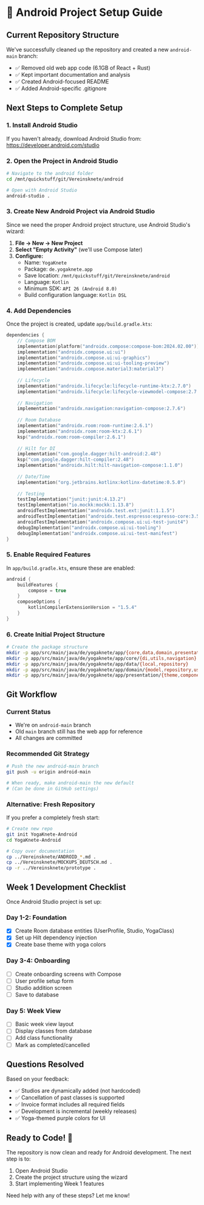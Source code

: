 # 🚀 Android Project Setup Guide

## Current Repository Structure

We've successfully cleaned up the repository and created a new `android-main` branch:
- ✅ Removed old web app code (6.1GB of React + Rust)
- ✅ Kept important documentation and analysis
- ✅ Created Android-focused README
- ✅ Added Android-specific .gitignore

## Next Steps to Complete Setup

### 1. Install Android Studio
If you haven't already, download Android Studio from: https://developer.android.com/studio

### 2. Open the Project in Android Studio
```bash
# Navigate to the android folder
cd /mnt/quickstuff/git/Vereinsknete/android

# Open with Android Studio
android-studio .
```

### 3. Create New Android Project via Android Studio
Since we need the proper Android project structure, use Android Studio's wizard:

1. **File → New → New Project**
2. **Select "Empty Activity"** (we'll use Compose later)
3. **Configure:**
   - Name: `YogaKnete`
   - Package: `de.yogaknete.app`
   - Save location: `/mnt/quickstuff/git/Vereinsknete/android`
   - Language: `Kotlin`
   - Minimum SDK: `API 26 (Android 8.0)`
   - Build configuration language: `Kotlin DSL`

### 4. Add Dependencies
Once the project is created, update `app/build.gradle.kts`:

```kotlin
dependencies {
    // Compose BOM
    implementation(platform("androidx.compose:compose-bom:2024.02.00"))
    implementation("androidx.compose.ui:ui")
    implementation("androidx.compose.ui:ui-graphics")
    implementation("androidx.compose.ui:ui-tooling-preview")
    implementation("androidx.compose.material3:material3")
    
    // Lifecycle
    implementation("androidx.lifecycle:lifecycle-runtime-ktx:2.7.0")
    implementation("androidx.lifecycle:lifecycle-viewmodel-compose:2.7.0")
    
    // Navigation
    implementation("androidx.navigation:navigation-compose:2.7.6")
    
    // Room Database
    implementation("androidx.room:room-runtime:2.6.1")
    implementation("androidx.room:room-ktx:2.6.1")
    ksp("androidx.room:room-compiler:2.6.1")
    
    // Hilt for DI
    implementation("com.google.dagger:hilt-android:2.48")
    ksp("com.google.dagger:hilt-compiler:2.48")
    implementation("androidx.hilt:hilt-navigation-compose:1.1.0")
    
    // Date/Time
    implementation("org.jetbrains.kotlinx:kotlinx-datetime:0.5.0")
    
    // Testing
    testImplementation("junit:junit:4.13.2")
    testImplementation("io.mockk:mockk:1.13.8")
    androidTestImplementation("androidx.test.ext:junit:1.1.5")
    androidTestImplementation("androidx.test.espresso:espresso-core:3.5.1")
    androidTestImplementation("androidx.compose.ui:ui-test-junit4")
    debugImplementation("androidx.compose.ui:ui-tooling")
    debugImplementation("androidx.compose.ui:ui-test-manifest")
}
```

### 5. Enable Required Features
In `app/build.gradle.kts`, ensure these are enabled:

```kotlin
android {
    buildFeatures {
        compose = true
    }
    composeOptions {
        kotlinCompilerExtensionVersion = "1.5.4"
    }
}
```

### 6. Create Initial Project Structure

```bash
# Create the package structure
mkdir -p app/src/main/java/de/yogaknete/app/{core,data,domain,presentation}
mkdir -p app/src/main/java/de/yogaknete/app/core/{di,utils,navigation}
mkdir -p app/src/main/java/de/yogaknete/app/data/{local,repository}
mkdir -p app/src/main/java/de/yogaknete/app/domain/{model,repository,usecase}
mkdir -p app/src/main/java/de/yogaknete/app/presentation/{theme,components,screens}
```

## Git Workflow

### Current Status
- We're on `android-main` branch
- Old `main` branch still has the web app for reference
- All changes are committed

### Recommended Git Strategy
```bash
# Push the new android-main branch
git push -u origin android-main

# When ready, make android-main the new default
# (Can be done in GitHub settings)
```

### Alternative: Fresh Repository
If you prefer a completely fresh start:
```bash
# Create new repo
git init YogaKnete-Android
cd YogaKnete-Android

# Copy over documentation
cp ../Vereinsknete/ANDROID_*.md .
cp ../Vereinsknete/MOCKUPS_DEUTSCH.md .
cp -r ../Vereinsknete/prototype .
```

## Week 1 Development Checklist

Once Android Studio project is set up:

### Day 1-2: Foundation
- [x] Create Room database entities (UserProfile, Studio, YogaClass)
- [x] Set up Hilt dependency injection
- [x] Create base theme with yoga colors

### Day 3-4: Onboarding
- [ ] Create onboarding screens with Compose
- [ ] User profile setup form
- [ ] Studio addition screen
- [ ] Save to database

### Day 5: Week View
- [ ] Basic week view layout
- [ ] Display classes from database
- [ ] Add class functionality
- [ ] Mark as completed/cancelled

## Questions Resolved

Based on your feedback:
- ✅ Studios are dynamically added (not hardcoded)
- ✅ Cancellation of past classes is supported
- ✅ Invoice format includes all required fields
- ✅ Development is incremental (weekly releases)
- ✅ Yoga-themed purple colors for UI

## Ready to Code! 🚀

The repository is now clean and ready for Android development. The next step is to:

1. Open Android Studio
2. Create the project structure using the wizard
3. Start implementing Week 1 features

Need help with any of these steps? Let me know!
